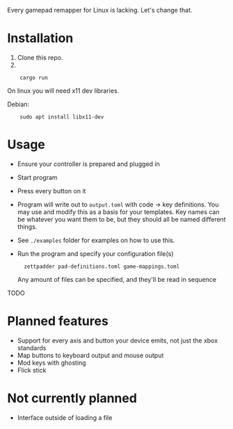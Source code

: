 Every gamepad remapper for Linux is lacking. Let's change that.

# Installation

1. Clone this repo.
2. 
```
    cargo run
```

On linux you will need x11 dev libraries.

Debian:
```
    sudo apt install libx11-dev
```


# Usage
- Ensure your controller is prepared and plugged in
- Start program
- Press every button on it
- Program will write out to `output.toml` with code -> key definitions. You may use and modify this as a basis for your templates. Key names can be whatever you want them to be, but they should all be named different things.
- See `./examples` folder for examples on how to use this.
- Run the program and specify your configuration file(s)

  ```
    zettpadder pad-definitions.toml game-mappings.toml
  ```
  Any amount of files can be specified, and they'll be read in sequence

TODO

# Planned features
- Support for every axis and button your device emits, not just the xbox standards
- Map buttons to keyboard output and mouse output
- Mod keys with ghosting
- Flick stick

# Not currently planned
- Interface outside of loading a file
